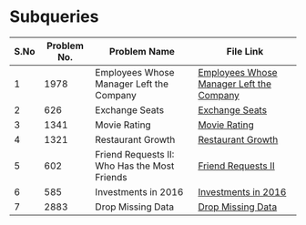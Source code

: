 # Subqueries

|S.No| Problem No. | Problem Name                  | File Link                       | 
|-----|-------------|--------------------------------|----------------------------------|
| 1 | 1978       | Employees Whose Manager Left the Company  | [Employees Whose Manager Left the Company]( https://leetcode.com/problems/employees-whose-manager-left-the-company?envType=study-plan-v2&envId=top-sql-50)|
| 2 | 626        | Exchange Seats   | [Exchange Seats](https://leetcode.com/problems/exchange-seats?envType=study-plan-v2&envId=top-sql-50)  | 
| 3 | 1341      | Movie Rating   | [Movie Rating](https://leetcode.com/problems/movie-rating?envType=study-plan-v2&envId=top-sql-50)
| 4 | 1321      | Restaurant Growth                 | [Restaurant Growth](   https://leetcode.com/problems/restaurant-growth?envType=study-plan-v2&envId=top-sql-50)         | 
| 5 | 602      | Friend Requests II: Who Has the Most Friends           | [Friend Requests II]( https://leetcode.com/problems/friend-requests-ii-who-has-the-most-friends?envType=study-plan-v2&envId=top-sql-50)        | 
| 6 | 585       | Investments in 2016         | [Investments in 2016]( https://leetcode.com/problems/investments-in-2016?envType=study-plan-v2&envId=top-sql-50)         | 
| 7 | 2883        | Drop Missing Data              | [Drop Missing Data]( https://leetcode.com/problems/drop-missing-data?envType=study-plan-v2&envId=introduction-to-pandas&lang=pythondata)            |
